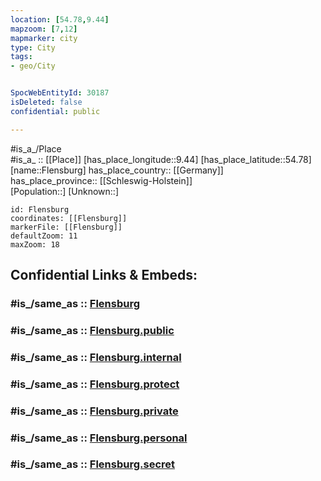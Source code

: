 ```yaml
---
location: [54.78,9.44] 
mapzoom: [7,12] 
mapmarker: city 
type: City
tags:
- geo/City


SpocWebEntityId: 30187
isDeleted: false
confidential: public

---
```

#is_a_/Place  
#is_a_ :: [[Place]] 
[has_place_longitude::9.44] 
[has_place_latitude::54.78] 
[name::Flensburg] 
has_place_country:: [[Germany]]  
has_place_province:: [[Schleswig-Holstein]]  
[Population::] 
[Unknown::] 


```leaflet
id: Flensburg
coordinates: [[Flensburg]] 
markerFile: [[Flensburg]] 
defaultZoom: 11 
maxZoom: 18
```


## Confidential Links & Embeds: 

### #is_/same_as :: [Flensburg](/_Standards/Earth/Continent/Europe/Europe~Central/Germany/Germany~West/Schleswig-Holstein/counties~SH/Flensburg.md) 

### #is_/same_as :: [Flensburg.public](/_public/Earth/Continent/Europe/Europe~Central/Germany/Germany~West/Schleswig-Holstein/counties~SH/Flensburg.public.md) 

### #is_/same_as :: [Flensburg.internal](/_internal/Earth/Continent/Europe/Europe~Central/Germany/Germany~West/Schleswig-Holstein/counties~SH/Flensburg.internal.md) 

### #is_/same_as :: [Flensburg.protect](/_protect/Earth/Continent/Europe/Europe~Central/Germany/Germany~West/Schleswig-Holstein/counties~SH/Flensburg.protect.md) 

### #is_/same_as :: [Flensburg.private](/_private/Earth/Continent/Europe/Europe~Central/Germany/Germany~West/Schleswig-Holstein/counties~SH/Flensburg.private.md) 

### #is_/same_as :: [Flensburg.personal](/_personal/Earth/Continent/Europe/Europe~Central/Germany/Germany~West/Schleswig-Holstein/counties~SH/Flensburg.personal.md) 

### #is_/same_as :: [Flensburg.secret](/_secret/Earth/Continent/Europe/Europe~Central/Germany/Germany~West/Schleswig-Holstein/counties~SH/Flensburg.secret.md)

